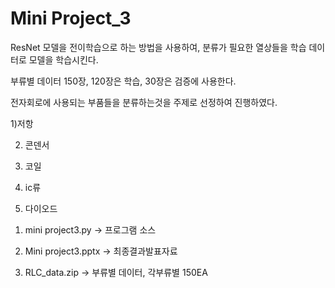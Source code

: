 # Mini Project_3

ResNet 모델을 전이학습으로 하는 방법을 사용하여, 분류가 필요한 열상들을 학습 데이터로 모델을 학습시킨다.

부류별 데이터 150장, 120장은 학습, 30장은 검증에 사용한다.

전자회로에 사용되는 부품들을 분류하는것을 주제로 선정하여 진행하였다.

 1)저항

2) 콘덴서

3) 코일

4) ic류

5) 다이오드

1. mini project3.py -> 프로그램 소스

2. Mini project3.pptx -> 최종결과발표자료

4. RLC_data.zip -> 부류별 데이터, 각부류별 150EA
